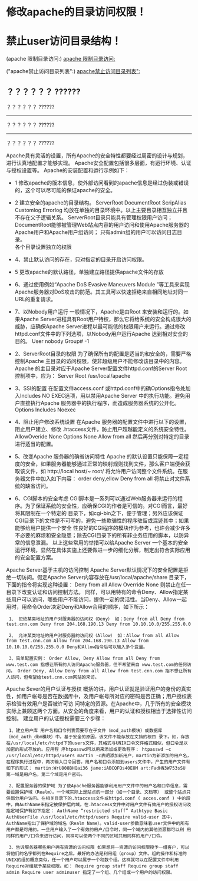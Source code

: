 # 修改apache的目录访问权限！

# 禁止user访问目录结构！


(apache 限制目录访问:)
[apache 限制目录访问:](http://www.lxway.com/3316244.html) 

("apache禁止访问目录列表":)
[apache禁止访问目录列表":](http://www.360doc.com/relevant/77122968_more.shtml)

？？？？？？
??????
---

？？？？？？
??????

***

？？？？？？
??????

___


？？？？？？
??????

Apache具有灵活的设置，所有Apache的安全特性都要经过周密的设计与规划，进行认真地配置才能够实现。
Apache安全配置包括很多层面，有运行环境、认证与授权设置等。
Apache的安装配置和运行示例如下：
* 1 修改apache的版本信息，使外部访问看到的apache信息是经过伪装或错误的，这个可以尽可能的保证apache的安全。

* 2 建立安全的apache的目录结构。
	 ServerRoot  DocumentRoot  ScripAlias   Customlog  Errorlog   均放在单独的目录环境中。以上主要目录相互独立并且不存在父子逻辑关系。 
	 ServerRoot目录只能具有管理权限用户访问；
	 DocumentRoot能够被管理Web站点内容的用户访问和使用Apache服务器的Apache用户和Apache用户组访问；
	 只有admin组的用户可以访问日志目录。  
	 各个目录设置独立的权限
 
* 4、禁止默认访问的存在，只对指定的目录开启访问权限。

* 5 更改apache的默认路径，单独建立路径提供apache文件的存放 

* 6、通过使用例如“Apache DoS Evasive Maneuvers Module ”等工具来实现Apache服务器对DoS攻击的防范。其工具可以快速拒绝来自相同地址对同一URL的重复请求。 

* 7、以Nobody用户运行 一般情况下，Apache是由Root 来安装和运行的。如果Apache Server进程具有Root用户特权，那么它将给系统的安全构成很大的威胁，应确保Apache Server进程以最可能低的权限用户来运行。通过修改httpd.conf文件中的下列选项，以Nobody用户运行Apache 达到相对安全的目的。 User nobody Group# -1 

* 2、ServerRoot目录的权限 为了确保所有的配置是适当的和安全的，需要严格控制Apache 主目录的访问权限，使非超级用户不能修改该目录中的内容。Apache 的主目录对应于Apache Server配置文件httpd.conf的Server Root控制项中，应为： Server Root /usr/local/apache 

* 3、SSI的配置 在配置文件access.conf 或httpd.conf中的确Options指令处加入Includes NO EXEC选项，用以禁用Apache Server 中的执行功能。避免用户直接执行Apache 服务器中的执行程序，而造成服务器系统的公开化。 Options Includes Noexec 

* 4、阻止用户修改系统设置 在Apache 服务器的配置文件中进行以下的设置，阻止用户建立、修改 .htaccess文件，防止用户超越能定义的系统安全特性。 AllowOveride None Options None Allow from all 然后再分别对特定的目录进行适当的配置。 

* 5、改变Apache 服务器的确省访问特性 Apache 的默认设置只能保障一定程度的安全，如果服务器能够通过正常的映射规则找到文件，那么客户端便会获取该文件，如 http://local host/~ root/ 将允许用户访问整个文件系统。在服务器文件中加入如下内容： order deny,ellow Deny from all 将禁止对文件系统的缺省访问。 

* 6、CGI脚本的安全考虑 CGI脚本是一系列可以通过Web服务器来运行的程序。为了保证系统的安全性，应确保CGI的作者是可信的。对CGI而言，最好将其限制在一个特定的 目录下，如cgi-bin之下，便于管理；另外应该保证CGI目录下的文件是不可写的，避免一些欺骗性的程序驻留或混迹其中；如果能够给用户提供一个安全 性良好的CGI程序的模块作为参考，也许会减少许多不必要的麻烦和安全隐患；除去CGI目录下的所有非业务应用的脚本，以防异常的信息泄漏。 以上这些常用的举措可以给Apache Server 一个基本的安全运行环境，显然在具体实施上还要做进一步的细化分解，制定出符合实际应用的安全配置方案。

Apache Server基于主机的访问控制 Apache Server默认情况下的安全配置是拒绝一切访问。假定Apache Server内容存放在/usr/local/apache/share 目录下，下面的指令将实现这种设置： Deny from all Allow Override None 则禁止在任一目录下改变认证和访问控制方法。 同样，可以用特有的命令Deny、Allow指定某些用户可以访问，哪些用户不能访问，提供一定的灵活性。当Deny、Allow一起用时，用命令Order决定Deny和Allow合用的顺序，如下所示： 

	 1、 拒绝某类地址的用户对服务器的访问权（Deny） 如：Deny from all Deny from test.cnn.com Deny from 204.168.190.13 Deny from 10.10.10.0/255.255.0.0 

	 2、 允许某类地址的用户对服务器的访问权（Allow） 如：Allow from all Allow from test.cnn.com Allow from 204.168.190.13 Allow from 10.10.10.0/255.255.0.0 Deny和Allow指令后可以输入多个变量。 

	 3、简单配置实例： Order Allow, Deny Allow from all Deny from www.test.com 指想让所有的人访问Apache服务器，但不希望来自 www.test.com的任何访问。 Order Deny, Allow Deny from all Allow from test.cnn.com 指不想让所有人访问，但希望给test.cnn.com网站的来访。

Apache Sever的用户认证与授权 概括的讲，用户认证就是验证用户的身份的真实性，如用户帐号是否在数据库中，及用户帐号所对应的密码是否正确；用户授权表示检验有效用户是否被许可访 问特定的资源。在Apache中，几乎所有的安全模块实际上兼顾这两个方面。从安全的角度来看，用户的认证和授权相当于选择性访问控制。
建立用户的认证授权需要三个步骤： 

	 1、建立用户库 用户名和口令列表需要存在于文件（mod_auth模块）或数据库（mod_auth_dbm模块）中。基于安全的原因，该文件不能存放在文挡的根目 录下。如，存放在/usr/local/etc/httpd下的users文件，其格式与UNIX口令文件格式相似，但口令是以加密的形式存放的。应用程 序htpasswd可以用来添加或更改程序： htpasswd –c /usr/local/etc/httpd/users martin -c表明添加新用户，martin为新添加的用户名，在程序执行过程中，两次输入口令回答。用户名和口令添加到users文件中。产生的用户文件有如下的形式： martin:WrU808BHQai36 jane:iABCQFQs40E8M art:FadHN3W753sSU 第一域是用户名，第二个域是用户密码。 

	 2、配置服务器的保护域 为了使Apache服务器能够利用用户文件中的用户名和口令信息，需要设置保护域（Realm）。一个域实际上是站点的一部分（如一个目录、文档等） 或整个站点只供部分用户访问。在相关目录下的.htaccess文件或httpd.conf ( acces.conf ) 中的段中，由AuthName来指定被保护层的域。在.htaccess文件中对用户文件有效用户的授权访问及指定域保护有如下指定： AuthName “restricted stuff” Authtype Basic AuthUserFile /usr/local/etc/httpd/users Require valid-user 其中，AuthName指出了保护域的域名（Realm Name）。valid-user参数意味着user文件中的所有用户都是可用的。一旦用户输入了一个有效的用户/口令时，同一个域内的其他资源都可以利 用同样的用户/口令来进行访问，同样可以使两个不同的区域共用同样的用户/口令。 

	 3、告诉服务器哪些用户拥有资源的访问权限 如果想将一资源的访问权限授予一组客户，可以将他们的名字都列在Require之后。最好的办法是利用组（group）文件。组的操作和标准的UNIX的组的概念类似，任一个用户可以属于一个和数个组。这样就可以在配置文件中利用Require对组赋予某些权限。如： Require group staff Require group staff admin Require user adminuser 指定了一个组、几个组或一个用户的访问权限。
